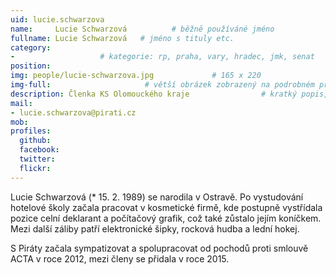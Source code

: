 ```yaml
---
uid: lucie.schwarzova
name:     Lucie Schwarzová          # běžně používáné jméno
fullname: Lucie Schwarzová   # jméno s tituly etc.
category: 
-                   # kategorie: rp, praha, vary, hradec, jmk, senat
position: 
img: people/lucie-schwarzova.jpg             # 165 x 220
img-full:                     # větší obrázek zobrazený na podrobném profilu
description: Členka KS Olomouckého kraje                # kratký popis, max 160 znaků
mail:
- lucie.schwarzova@pirati.cz
mob:         
profiles:
  github:
  facebook:       
  twitter:        
  flickr:       
---
```

Lucie Schwarzová (* 15. 2. 1989) se narodila v Ostravě. Po vystudování hotelové školy začala pracovat v kosmetické firmě, kde postupně vystřídala pozice celní deklarant a počítačový grafik, což také zůstalo jejím koníčkem. Mezi další záliby patří elektronické šipky, rocková hudba a lední hokej.

S Piráty začala sympatizovat a spolupracovat od pochodů proti smlouvě ACTA v roce 2012, mezi členy se přidala v roce 2015.